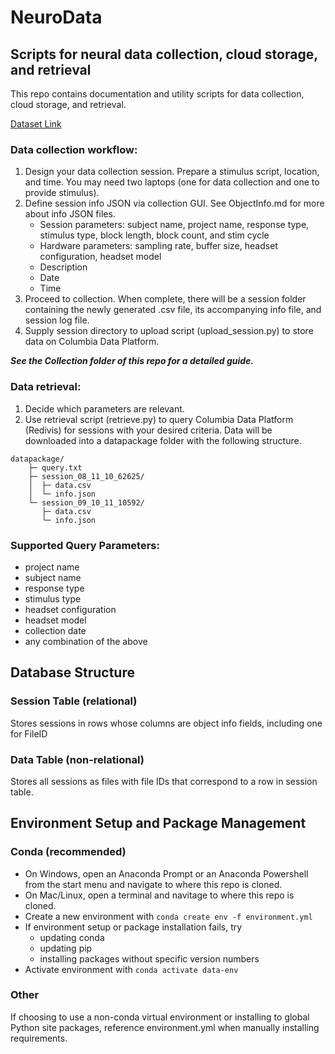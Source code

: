 # NeuroData
## Scripts for neural data collection, cloud storage, and retrieval
This repo contains documentation and utility scripts for data collection, cloud storage, and retrieval.

[Dataset Link](https://redivis.com/workspace/datasets/5e8n-ctqvm09q7)

### Data collection workflow:
1. Design your data collection session. Prepare a stimulus script, location, and time. You may need two laptops (one for data collection and one to provide stimulus).
2. Define session info JSON via collection GUI. See ObjectInfo.md for more about info JSON files.
    - Session parameters: subject name, project name, response type, stimulus type, block length, block count, and stim cycle
    - Hardware parameters: sampling rate, buffer size, headset configuration, headset model
    - Description
    - Date
    - Time
3. Proceed to collection. When complete, there will be a session folder containing the newly generated .csv file, its accompanying info file, and session log file.
5. Supply session directory to upload script (upload_session.py) to store data on Columbia Data Platform.

_**See the Collection folder of this repo for a detailed guide.**_

### Data retrieval:
1. Decide which parameters are relevant.
2. Use retrieval script (retrieve.py) to query Columbia Data Platform (Redivis) for sessions with your desired criteria. Data will be downloaded into a datapackage folder with the following structure.

```
datapackage/
    ├─ query.txt
    ├─ session_08_11_10_62625/
    │  ├─ data.csv
    │  └─ info.json
    └─ session_09_10_11_10592/
       ├─ data.csv
       └─ info.json
```

### Supported Query Parameters:
- project name
- subject name
- response type
- stimulus type
- headset configuration
- headset model
- collection date
- any combination of the above
    
## Database Structure
### Session Table (relational)
Stores sessions in rows whose columns are object info fields, including one for FileID

### Data Table (non-relational)
Stores all sessions as files with file IDs that correspond to a row in session table.

## Environment Setup and Package Management
### Conda (recommended)
- On Windows, open an Anaconda Prompt or an Anaconda Powershell from the start menu and navigate to where this repo is cloned.
- On Mac/Linux, open a terminal and navitage to where this repo is cloned.
- Create a new environment with `conda create env -f environment.yml`
- If environment setup or package installation fails, try
  - updating conda
  - updating pip
  - installing packages without specific version numbers
- Activate environment with `conda activate data-env`

### Other
If choosing to use a non-conda virtual environment or installing to global Python site packages, reference environment.yml when
manually installing requirements.
